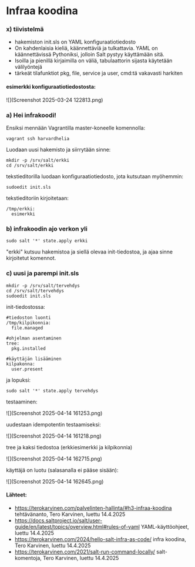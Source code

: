 # Infraa koodina

### x) tiivistelmä
- hakemiston init.sls on YAML konfiguraatiotiedosto
- On kahdenlaisia kieliä, käännettäviä ja tulkattavia. YAML on käännettävissä Pythoniksi, jolloin Salt pystyy käyttämään sitä.
- Isoilla ja pienillä kirjaimilla on väliä, tabulaattorin sijasta käytetään välilyöntejä
- tärkeät tilafunktiot pkg, file, service ja user, cmd:tä vakavasti harkiten



#### esimerkki konfiguraatiotiedostosta:
![](Screenshot 2025-03-24 122813.png)
### a) Hei infrakoodi!

Ensiksi mennään Vagrantilla master-koneelle komennolla:

	vagrant ssh harvardhelia
	
Luodaan uusi hakemisto ja siirrytään sinne:

	mkdir -p /srv/salt/erkki
	cd /srv/salt/erkki
	
tekstieditorilla luodaan konfiguraatiotiedosto, jota kutsutaan myöhemmin:

	sudoedit init.sls	

tekstieditoriin kirjoitetaan:

	/tmp/erkki:
	  esimerkki
 
### b) infrakoodin ajo verkon yli

	sudo salt '*' state.apply erkki
	
"erkki" kutsuu hakemistoa ja siellä olevaa init-tiedostoa, ja ajaa sinne kirjoitetut komennot.

### c) uusi ja parempi init.sls

	mkdir -p /srv/salt/tervehdys
	cd /srv/salt/tervehdys
	sudoedit init.sls
		
init-tiedostossa:

	#tiedoston luonti
	/tmp/kilpikonnia:
	  file.managed
	  
	#ohjelman asentaminen
	tree:
	  pkg.installed
	
	#käyttäjän lisääminen
	kilpakonna:
	  user.present
	
ja lopuksi: 

	sudo salt '*' state.apply tervehdys


testaaminen:

![](Screenshot 2025-04-14 161253.png)

uudestaan idempotentin testaamiseksi:

![](Screenshot 2025-04-14 161218.png)

tree ja kaksi tiedostoa (erkkiesimerkki ja kilpikonnia)

![](Screenshot 2025-04-14 162715.png)

käyttäjä on luotu (salasanalla ei pääse sisään):

![](Screenshot 2025-04-14 162645.png)


#### Lähteet: 
- https://terokarvinen.com/palvelinten-hallinta/#h3-infraa-koodina tehtävänanto, Tero Karvinen, luettu 14.4.2025
- https://docs.saltproject.io/salt/user-guide/en/latest/topics/overview.html#rules-of-yaml YAML-käyttöohjeet, luettu 14.4.2025
- https://terokarvinen.com/2024/hello-salt-infra-as-code/ infra koodina, Tero Karvinen, luettu 14.4.2025
- https://terokarvinen.com/2021/salt-run-command-locally/ salt-komentoja, Tero Karvinen, luettu 14.4.2025
